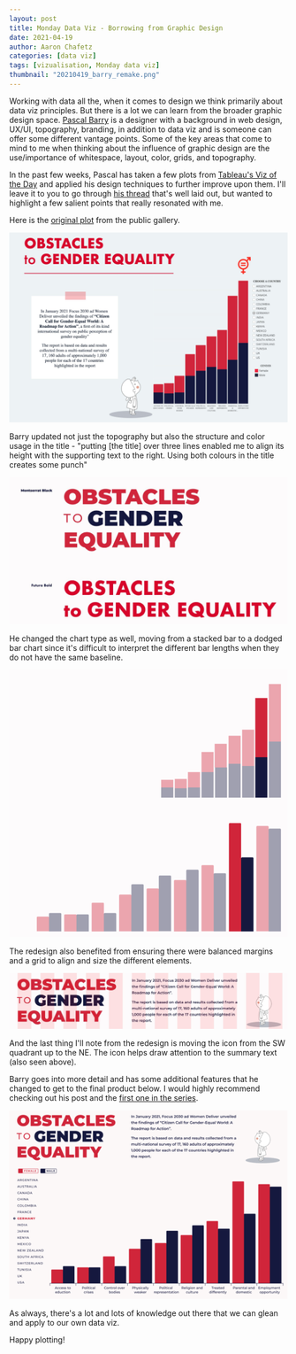 ```yaml
---
layout: post
title: Monday Data Viz - Borrowing from Graphic Design
date: 2021-04-19
author: Aaron Chafetz
categories: [data viz]
tags: [vizualisation, Monday data viz]
thumbnail: "20210419_barry_remake.png"
---
```


Working with data all the, when it comes to design we think primarily about data viz principles. But there is a lot we can learn from the broader graphic design space. [Pascal Barry](https://twitter.com/pascal_jbarry) is a designer with a background in web design, UX/UI, topography, branding, in addition to data viz and is someone can offer some different vantage points. Some of the key areas that come to mind to me when thinking about the influence of graphic design are the use/importance of whitespace, layout, color, grids,  and topography. 

In the past few weeks, Pascal has taken a few plots from [Tableau's Viz of the Day](https://public.tableau.com/en-gb/gallery/?tab=viz-of-the-day&type=viz-of-the-day&utm_campaign=The%20Emissary&utm_medium=email&utm_source=Revue%20newsletter) and applied his design techniques to further improve upon them. I'll leave it to you to go through [his thread](https://twitter.com/pascal_jbarry/status/1381869459330195458) that's well laid out, but wanted to highlight a few salient points that really resonated with me.

Here is the [original plot](https://public.tableau.com/en-gb/gallery/obstacles-gender-equality?tab=viz-of-the-day&type=viz-of-the-day) from the public gallery.

![original plot](/assets/img/posts/20210419_barry_original.png)

Barry updated not just the topography but also the structure and color usage in the title - "putting [the title] over three lines enabled me to align  its height with the supporting text to the right. Using both colours in the title creates some punch"

![title update](/assets/img/posts/20210419_barry_title.png)

He changed the chart type as well, moving from a stacked bar to a dodged bar chart since it's difficult to interpret the different bar lengths when they do not have the same baseline.

![bars update](/assets/img/posts/20210419_barry_bars.png)

The redesign also benefited from ensuring there were balanced margins and a grid to align and size the different elements.

![apply grid](/assets/img/posts/20210419_barry_grid.png)

And the last thing I'll note from the redesign is moving the icon from the SW quadrant up to the NE. The icon helps draw attention to the summary text (also seen above).

Barry goes into more detail and has some additional features that he changed to get to the final product below. I would highly recommend checking out his post and the [first one in the series](https://twitter.com/pascal_jbarry/status/1378953368664694784?s=20).

![full remake](/assets/img/posts/20210419_barry_remake.png)

As always, there's a lot and lots of knowledge out there that we can glean and apply to our own data viz.

Happy plotting!